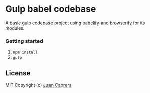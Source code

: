 Gulp babel codebase
==================
A basic [gulp](https://github.com/gulpjs/gulp) codebase project using [babelify](https://github.com/babel/babelify) and [browserify](https://www.npmjs.com/package/browserify) for its modules.

### Getting started
1. `npm install`
2. `gulp`

## License
MIT Copyright (c) [Juan Cabrera](http://juan.me)
